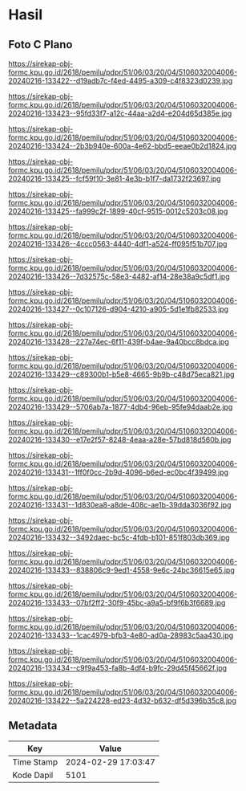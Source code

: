 # Hasil

## Foto C Plano

https://sirekap-obj-formc.kpu.go.id/2618/pemilu/pdpr/51/06/03/20/04/5106032004006-20240216-133422--d19adb7c-f4ed-4495-a309-c4f8323d0239.jpg

https://sirekap-obj-formc.kpu.go.id/2618/pemilu/pdpr/51/06/03/20/04/5106032004006-20240216-133423--95fd33f7-a12c-44aa-a2d4-e204d65d385e.jpg

https://sirekap-obj-formc.kpu.go.id/2618/pemilu/pdpr/51/06/03/20/04/5106032004006-20240216-133424--2b3b940e-600a-4e62-bbd5-eeae0b2d1824.jpg

https://sirekap-obj-formc.kpu.go.id/2618/pemilu/pdpr/51/06/03/20/04/5106032004006-20240216-133425--fcf59f10-3e81-4e3b-b1f7-da1732f23697.jpg

https://sirekap-obj-formc.kpu.go.id/2618/pemilu/pdpr/51/06/03/20/04/5106032004006-20240216-133425--fa999c2f-1899-40cf-9515-0012c5203c08.jpg

https://sirekap-obj-formc.kpu.go.id/2618/pemilu/pdpr/51/06/03/20/04/5106032004006-20240216-133426--4ccc0563-4440-4df1-a524-ff095f51b707.jpg

https://sirekap-obj-formc.kpu.go.id/2618/pemilu/pdpr/51/06/03/20/04/5106032004006-20240216-133426--7d32575c-58e3-4482-af14-28e38a9c5df1.jpg

https://sirekap-obj-formc.kpu.go.id/2618/pemilu/pdpr/51/06/03/20/04/5106032004006-20240216-133427--0c107126-d904-4210-a905-5d1e1fb82533.jpg

https://sirekap-obj-formc.kpu.go.id/2618/pemilu/pdpr/51/06/03/20/04/5106032004006-20240216-133428--227a74ec-6f11-439f-b4ae-9a40bcc8bdca.jpg

https://sirekap-obj-formc.kpu.go.id/2618/pemilu/pdpr/51/06/03/20/04/5106032004006-20240216-133429--c89300b1-b5e8-4665-9b9b-c48d75eca821.jpg

https://sirekap-obj-formc.kpu.go.id/2618/pemilu/pdpr/51/06/03/20/04/5106032004006-20240216-133429--5706ab7a-1877-4db4-96eb-95fe94daab2e.jpg

https://sirekap-obj-formc.kpu.go.id/2618/pemilu/pdpr/51/06/03/20/04/5106032004006-20240216-133430--e17e2f57-8248-4eaa-a28e-57bd818d560b.jpg

https://sirekap-obj-formc.kpu.go.id/2618/pemilu/pdpr/51/06/03/20/04/5106032004006-20240216-133431--1ff0f0cc-2b9d-4096-b6ed-ec0bc4f39499.jpg

https://sirekap-obj-formc.kpu.go.id/2618/pemilu/pdpr/51/06/03/20/04/5106032004006-20240216-133431--1d830ea8-a8de-408c-ae1b-39dda3036f92.jpg

https://sirekap-obj-formc.kpu.go.id/2618/pemilu/pdpr/51/06/03/20/04/5106032004006-20240216-133432--3492daec-bc5c-4fdb-b101-851f803db369.jpg

https://sirekap-obj-formc.kpu.go.id/2618/pemilu/pdpr/51/06/03/20/04/5106032004006-20240216-133433--838806c9-9ed1-4558-9e6c-24bc36615e65.jpg

https://sirekap-obj-formc.kpu.go.id/2618/pemilu/pdpr/51/06/03/20/04/5106032004006-20240216-133433--07bf2ff2-30f9-45bc-a9a5-bf9f6b3f6689.jpg

https://sirekap-obj-formc.kpu.go.id/2618/pemilu/pdpr/51/06/03/20/04/5106032004006-20240216-133433--1cac4979-bfb3-4e80-ad0a-28983c5aa430.jpg

https://sirekap-obj-formc.kpu.go.id/2618/pemilu/pdpr/51/06/03/20/04/5106032004006-20240216-133434--c9f9a453-fa8b-4df4-b9fc-29d45f45662f.jpg

https://sirekap-obj-formc.kpu.go.id/2618/pemilu/pdpr/51/06/03/20/04/5106032004006-20240216-133422--5a224228-ed23-4d32-b632-df5d396b35c8.jpg


## Metadata

| Key        | Value               |
| ---------- | ------------------- |
| Time Stamp | 2024-02-29 17:03:47 |
| Kode Dapil | 5101                |



